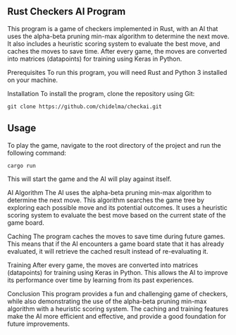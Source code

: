 ## Rust Checkers AI Program
This program is a game of checkers implemented in Rust, with an AI that uses the alpha-beta pruning min-max algorithm to determine the next move. It also includes a heuristic scoring system to evaluate the best move, and caches the moves to save time. After every game, the moves are converted into matrices (datapoints) for training using Keras in Python.

Prerequisites
To run this program, you will need Rust and Python 3 installed on your machine.

Installation
To install the program, clone the repository using Git:

```
git clone https://github.com/chidelma/checkai.git
```

## Usage
To play the game, navigate to the root directory of the project and run the following command:

```
cargo run
```

This will start the game and the AI will play against itself.

AI Algorithm
The AI uses the alpha-beta pruning min-max algorithm to determine the next move. This algorithm searches the game tree by exploring each possible move and its potential outcomes. It uses a heuristic scoring system to evaluate the best move based on the current state of the game board.

Caching
The program caches the moves to save time during future games. This means that if the AI encounters a game board state that it has already evaluated, it will retrieve the cached result instead of re-evaluating it.

Training
After every game, the moves are converted into matrices (datapoints) for training using Keras in Python. This allows the AI to improve its performance over time by learning from its past experiences.

Conclusion
This program provides a fun and challenging game of checkers, while also demonstrating the use of the alpha-beta pruning min-max algorithm with a heuristic scoring system. The caching and training features make the AI more efficient and effective, and provide a good foundation for future improvements.
